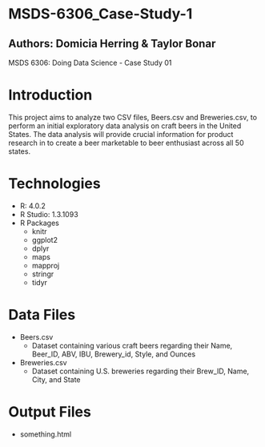 # MSDS-6306_Case-Study-1
## Authors: Domicia Herring & Taylor Bonar
MSDS 6306: Doing Data Science - Case Study 01

# Introduction
This project aims to analyze two CSV files, Beers.csv and Breweries.csv, to perform an initial exploratory data analysis on craft beers in the United States. The data analysis will provide crucial information for product research in to create a beer marketable to beer enthusiast across all 50 states.

# Technologies
* R: 4.0.2
* R Studio: 1.3.1093
* R Packages
  * knitr
  * ggplot2
  * dplyr
  * maps
  * mapproj
  * stringr
  * tidyr
  
# Data Files
* Beers.csv
  * Dataset containing various craft beers regarding their Name, Beer_ID, ABV, IBU, Brewery_id, Style, and Ounces
* Breweries.csv
  * Dataset containing U.S. breweries regarding their Brew_ID, Name, City, and State

# Output Files
* something.html
